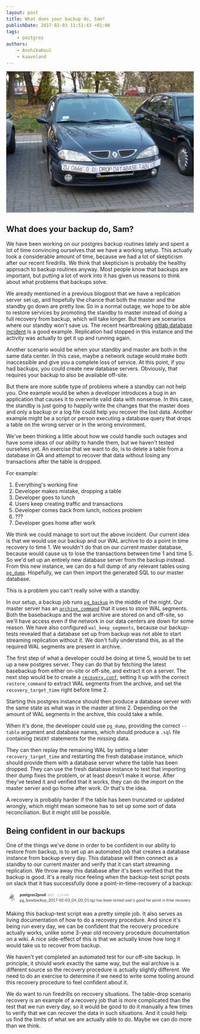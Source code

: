 ```yaml
---
layout: post
title: What does your backup do, Sam?
publishDate: 2017-02-03 11:51:43 +01:00
tags: 
    - postgres
authors:
    - AnshikaKoul
    - kaaveland
---
```


![](images/18mpenleoksq8jpg.jpg)


What does your backup do, Sam?
---

We have been working on our postgres backup routines lately and spent a lot of time convincing ourselves that we have a working setup. This actually took a considerable amount of time, because we had a lot of skepticism after our recent firedrills. We think that skepticism is probably the healthy approach to backup routines anyway. Most people know that backups are important, but putting a lot of work into it has given us reasons to think about what problems that backups solve.

We aready mentioned in a previous blogpost that we have a replication server set up, and hopefully the chance that both the master and the standby go down are pretty low. So in a normal outage, we hope to be able to restore services by promoting the standby to master instead of doing a full recovery from backup, which will take longer. But there are scenarios where our standby won't save us. The recent heartbreaking [gitlab database incident](https://about.gitlab.com/2017/02/01/gitlab-dot-com-database-incident/) is a good example. Replication had stopped in this instance and the activity was actually to get it up and running again.

Another scenario would be when your standby and master are both in the same data center. In this case, maybe a network outage would make both inaccessible and give you a complete loss of service. At this point, if you had backups, you could create new database servers. Obviously, that requires your backup to also be available off-site.

But there are more subtle type of problems where a standby can not help you. One example would be when a developer introduces a bug in an application that causes it to overwrite valid data with nonsense. In this case, the standby is just going to happily write the changes that the master does and only a backup or a log file could help you recover the lost data. Another example might be a script or person executing a database query that drops a table on the wrong server or in the wrong environment.

We've been thinking a little about how we could handle such outages and have some ideas of our ability to handle them, but we haven't tested ourselves yet. An exercise that we want to do, is to delete a table from a database in QA and attempt to recover that data without losing any transactions after the table is dropped.

For example:

1. Everything's working fine
2. Developer makes mistake, dropping a table
3. Developer goes to lunch
4. Users keep creating traffic and transactions
5. Developer comes back from lunch, notices problem
6. ???
7. Developer goes home after work

We think we could manage to sort out the above incident. Our current idea is that we would use our backup and our WAL archive to do a point in time recovery to time 1. We wouldn't do that on our current master database, because would cause us to lose the transactions between time 1 and time 5. So we'd set up an entirely new database server from the backup instead. From this new instance, we can do a full dump of any relevant tables using [`pg_dump`](https://www.postgresql.org/docs/9.5/static/app-pgdump.html). Hopefully, we can then import the generated SQL to our master database.

This is a problem you can't really solve with a standby.

In our setup, a backup job runs [`pg_backup`](https://www.postgresql.org/docs/9.5/static/app-pgbasebackup.html) in the middle of the night. Our master server has an [`archive_command`](https://www.postgresql.org/docs/9.5/static/continuous-archiving.html) that it uses to store WAL segments. Both the basebackups and the wal archive are stored on and off-site, so we'll have access even if the network in our data centers are down for some reason. We have also configured `wal_keep_segments`, because our backup-tests revealed that a database set up from backup was not able to start streaming replication without it. We don't fully understand this, as all the required WAL segments are present in archive.

The first step of what a developer could be doing at time 5, would be to set up a new postgres server. They can do that by fetching the latest basebackup from either on-site or off-site, and extract it on a server. The next step would be to create a [`recovery.conf`](https://www.postgresql.org/docs/9.5/static/recovery-config.html), setting it up with the correct `restore_command` to extract WAL segments from the archive, and set the `recovery_target_time` right before time 2.

Starting this postgres instance should then produce a database server with the same state as what was in the master at time 2. Depending on the amount of WAL segments in the archive, this could take a while.

When it's done, the developer could use `pg_dump`, providing the correct `--table` argument and database names, which should produce a `.sql` file containing `INSERT` statements for the missing data.

They can then replay the remaining WAL by setting a later `recovery_target_time` and restarting the fresh database instance, which should provide them with a database server where the table has been dropped. They can use the fresh database instance to test that importing their dump fixes the problem, or at least doesn't make it worse. After they've tested it and verified that it works, they can do the import on the master server and go home after work. Or that's the idea.

A recovery is probably harder if the table has been truncated or updated wrongly, which might mean someone has to set up some sort of data reconciliation. But it might still be possible.

Being confident in our backups
---

One of the things we've done in order to be confident in our ability to restore from backup, is to set up an automated job that creates a database instance from backup every day. This database will then connect as a standby to our current master and verify that it can start streaming replication. We throw away this database after it's been verified that the backup is good. It's a really nice feeling when the backup-test script posts on slack that it has successfully done a point-in-time-recovery of a backup:

![](images/backup-test.png)

Making this backup-test script was a pretty simple job. It also serves as living documentation of how to do a recovery procedure. And since it's being run every day, we can be confident that the recovery procedure actually works, unlike some 3-year old recovery procedure documentation on a wiki. A nice side-effect of this is that we actually know how long it would take us to recover from backup.

We haven't yet completed an automated test for our off-site backup. In principle, it should work exactly the same way, but the wal archive is a different source so the recovery procedure is actually slightly different. We need to do an exercise to determine if we need to write some tooling around this recovery procedure to feel confident about it.

We do want to run firedrills on recovery situations. The table-drop scenario recovery is an example of a recovery job that is more complicated than the test that we run every day, so it would be good to do it manually a few times to verify that we can recover the data in such situations. And it could help us find the limits of what we are actually able to do. Maybe we can do more than we think.
